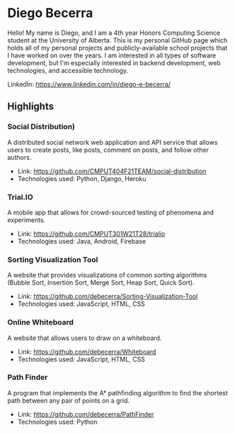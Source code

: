# Diego Becerra

Hello! My name is Diego, and I am a 4th year Honors Computing Science student at the University of Alberta. This is my personal GitHub page which holds all of my personal projects and publicly-available school projects that I have worked on over the years. I am interested in all types of software development, but I'm especially interested in backend development, web technologies, and accessible technology.

LinkedIn: https://www.linkedin.com/in/diego-e-becerra/

## Highlights

### Social Distribution)
A distributed social network web application and API service that allows users to create posts, like posts, comment on posts, and follow other authors.
 - Link: https://github.com/CMPUT404F21TEAM/social-distribution
 - Technologies used: Python, Django, Heroku

### Trial.IO
A mobile app that allows for crowd-sourced testing of phenomena and experiments.
 - Link: https://github.com/CMPUT301W21T28/trialio
 - Technologies used: Java, Android, Firebase

### Sorting Visualization Tool
A website that provides visualizations of common sorting algorithms (Bubble Sort, Insertion Sort, Merge Sort, Heap Sort, Quick Sort).
 - Link: https://github.com/debecerra/Sorting-Visualization-Tool
 - Technologies used: JavaScript, HTML, CSS

### Online Whiteboard
A website that allows users to draw on a whiteboard.
 - Link: https://github.com/debecerra/Whiteboard
 - Technologies used: JavaScript, HTML, CSS

### Path Finder
A program that implements the A* pathfinding algorithm to find the shortest path between any pair of points on a grid.
 - Link: https://github.com/debecerra/PathFinder
 - Technologies used: Python
